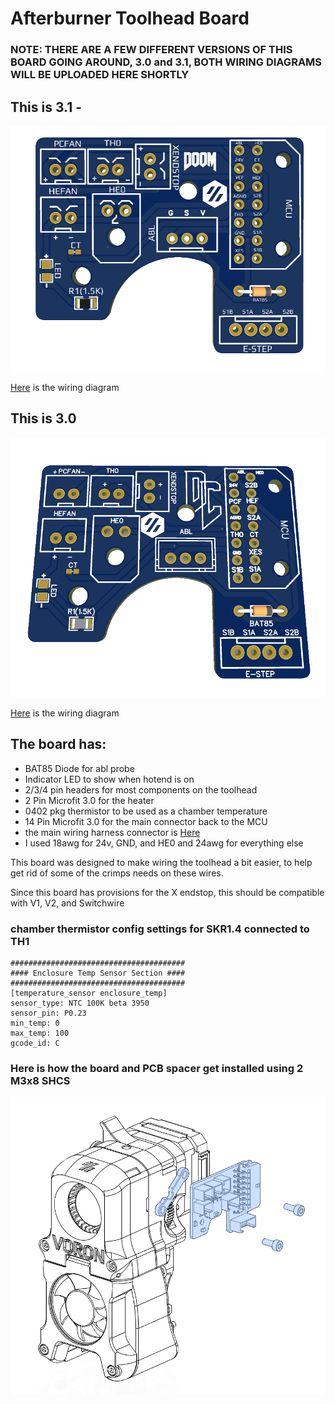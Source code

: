 
# Afterburner Toolhead Board #




### NOTE: THERE ARE A FEW DIFFERENT VERSIONS OF THIS BOARD GOING AROUND, 3.0 and 3.1, BOTH WIRING DIAGRAMS WILL BE UPLOADED HERE SHORTLY 

## This is 3.1 -
![PCB](Images/Rev3.1/1.png)

 [Here](Images/Rev3.1/wiringDiagram.png) is the wiring diagram



## This is 3.0
![PCB](Images/Rev3.0/1.png)

 [Here](Images/Rev3.0/wiringDiagram.png) is the wiring diagram

## The board has: ##
 - BAT85 Diode for abl probe
 - Indicator LED to show when hotend is on
 - 2/3/4 pin headers for most components on the toolhead
 - 2 Pin Microfit 3.0 for the heater
 - 0402 pkg thermistor to be used as a chamber temperature 
 - 14 Pin Microfit 3.0 for the main connector back to the MCU 
 - the main wiring harness connector is [Here](https://www.molex.com/molex/products/part-detail/crimp_housings/0430251400)
 - I used 18awg for 24v, GND, and HE0 and 24awg for everything else 
  
This board was designed to make wiring the toolhead a bit easier, to help get rid of some of the crimps needs on these wires. 


Since this board has provisions for the X endstop, this should be compatible with V1, V2, and Switchwire

### chamber thermistor config settings for SKR1.4 connected to TH1

    #######################################
    #### Enclosure Temp Sensor Section ####
    #######################################
    [temperature_sensor enclosure_temp]
    sensor_type: NTC 100K beta 3950
    sensor_pin: P0.23
    min_temp: 0
    max_temp: 100
    gcode_id: C




### Here is how the board and PCB spacer get installed using 2 M3x8 SHCS
![Mounting](Images/Installation.png)

